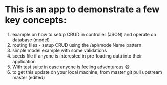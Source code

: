# This is an app to demonstrate a few key concepts:

1. example on how to setup CRUD in controller (JSON) and operate on database (model)
1. routing files - setup CRUD using the /api/modelName  pattern
1. simple model example with some validations
1. seeds file if anyone is interested in pre-loading data into their application
1. With test suite in case anyone is feeling adventurous :smile:
1. to get this update on your local machine, from master git pull upstream master (edited) 

